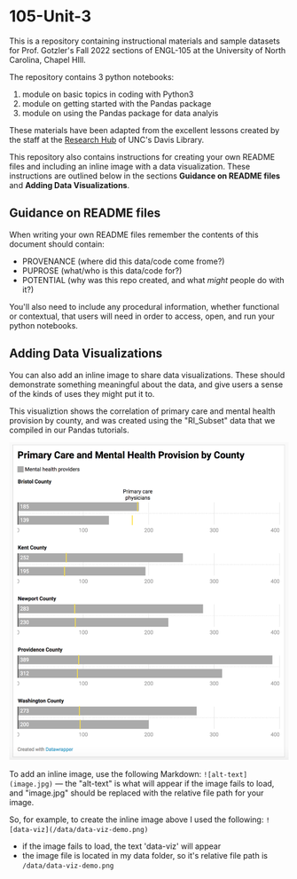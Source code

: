 # 105-Unit-3
This is a repository containing instructional materials and sample datasets for Prof. Gotzler's Fall 2022 sections of ENGL-105 at the University of North Carolina, Chapel HIll.

The repository contains 3 python notebooks: 
1. module on basic topics in coding with Python3
2. module on getting started with the Pandas package
3. module on using the Pandas package for data analyis 

These materials have been adapted from the excellent lessons created by the staff at the [Research Hub](https://github.com/UNC-Libraries-data) of UNC's Davis Library.

This repository also contains instructions for creating your own README files and including an inline image with a data visualization. These instructions are outlined below in the sections **Guidance on README files** and **Adding Data Visualizations**.

## Guidance on README files
When writing your own README files remember the contents of this document should contain:

- PROVENANCE (where did this data/code come frome?)
- PUPROSE (what/who is this data/code for?)
- POTENTIAL (why was this repo created, and what *might* people do with it?)

You'll also need to include any procedural information, whether functional or contextual, that users will need in order to access, open, and run your python notebooks. 

## Adding Data Visualizations
You can also add an inline image to share data visualizations. These should demonstrate something meaningful about the data, and give users a sense of the kinds of uses they might put it to.

This visualiztion shows the correlation of primary care and mental health provision by county, and was created using the "RI_Subset" data that we compiled in our Pandas tutorials.

![data-viz](/data/data-viz-demo.png)

To add an inline image, use the following Markdown: `![alt-text](image.jpg)` — the "alt-text" is what will appear if the image fails to load, and "image.jpg" should be replaced with the relative file path for your image.

So, for example, to create the inline image above I used the following: 
`![data-viz](/data/data-viz-demo.png)`
- if the image fails to load, the text 'data-viz' will appear
- the image file is located in my data folder, so it's relative file path is `/data/data-viz-demo.png`
